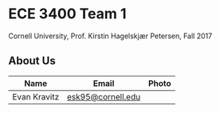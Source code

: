 # ECE 3400 Team 1
Cornell University, Prof. Kirstin Hagelskjær Petersen, Fall 2017

## About Us

|Name | Email |Photo|
|-----|-------|-----|
|Evan Kravitz| esk95@cornell.edu | |


